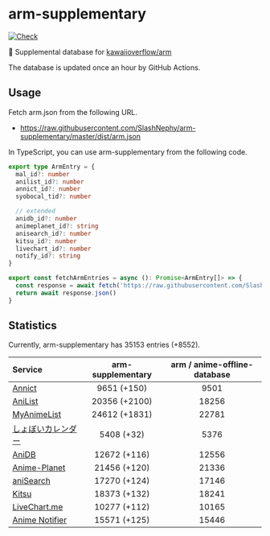 # arm-supplementary

[![Check](https://github.com/SlashNephy/arm-supplementary/actions/workflows/check-node.yml/badge.svg)](https://github.com/SlashNephy/arm-supplementary/actions/workflows/check-node.yml)

💊 Supplemental database for [kawaiioverflow/arm](https://github.com/kawaiioverflow/arm)

The database is updated once an hour by GitHub Actions.

## Usage

Fetch arm.json from the following URL.

- https://raw.githubusercontent.com/SlashNephy/arm-supplementary/master/dist/arm.json

In TypeScript, you can use arm-supplementary from the following code.

```TypeScript
export type ArmEntry = {
  mal_id?: number
  anilist_id?: number
  annict_id?: number
  syobocal_tid?: number

  // extended
  anidb_id?: number
  animeplanet_id?: string
  anisearch_id?: number
  kitsu_id?: number
  livechart_id?: number
  notify_id?: string
}

export const fetchArmEntries = async (): Promise<ArmEntry[]> => {
  const response = await fetch('https://raw.githubusercontent.com/SlashNephy/arm-supplementary/master/dist/arm.json')
  return await response.json()
}
```

## Statistics

Currently, arm-supplementary has 35153 entries (+8552).

| Service                                     | arm-supplementary | arm / anime-offline-database |
| :------------------------------------------ | :---------------: | :--------------------------: |
| [Annict](https://annict.com)                |    9651 (+150)    |             9501             |
| [AniList](https://anilist.co)               |   20356 (+2100)   |            18256             |
| [MyAnimeList](https://myanimelist.net)      |   24612 (+1831)   |            22781             |
| [しょぼいカレンダー](https://cal.syoboi.jp) |    5408 (+32)     |             5376             |
| [AniDB](https://anidb.net)                  |   12672 (+116)    |            12556             |
| [Anime-Planet](https://anime-planet.com)    |   21456 (+120)    |            21336             |
| [aniSearch](https://anisearch.com)          |   17270 (+124)    |            17146             |
| [Kitsu](https://kitsu.io)                   |   18373 (+132)    |            18241             |
| [LiveChart.me](https://livechart.me)        |   10277 (+112)    |            10165             |
| [Anime Notifier](https://notify.moe)        |   15571 (+125)    |            15446             |
